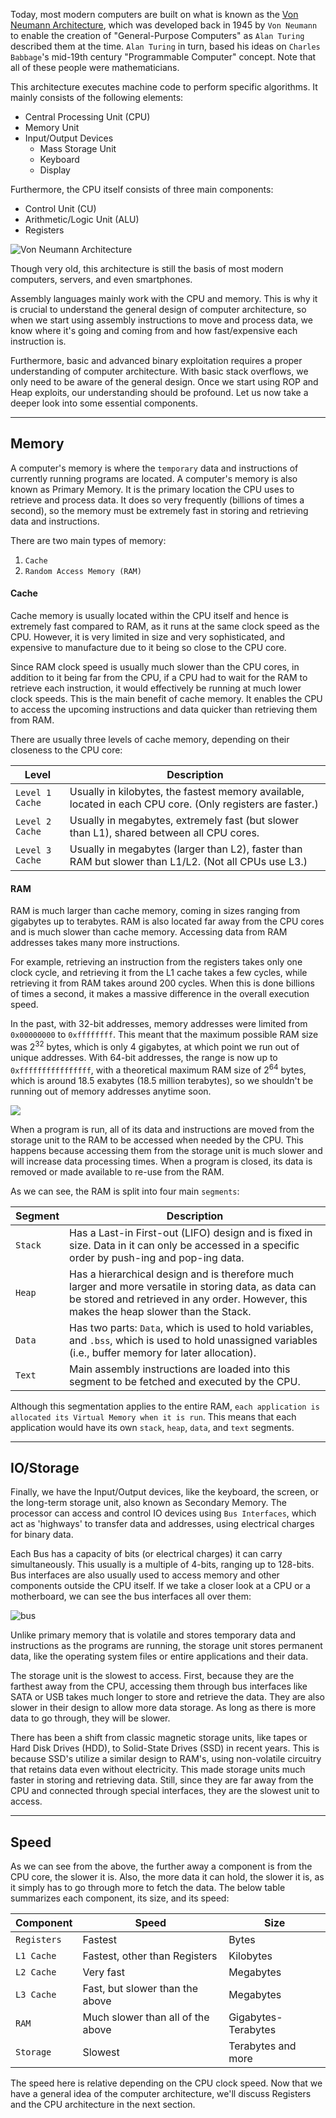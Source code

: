 Today, most modern computers are built on what is known as the [Von Neumann Architecture](https://en.wikipedia.org/wiki/Von_Neumann_architecture), which was developed back in 1945 by `Von Neumann` to enable the creation of "General-Purpose Computers" as `Alan Turing` described them at the time. `Alan Turing` in turn, based his ideas on `Charles Babbage`'s mid-19th century "Programmable Computer" concept. Note that all of these people were mathematicians.

This architecture executes machine code to perform specific algorithms. It mainly consists of the following elements:

- Central Processing Unit (CPU)
- Memory Unit
- Input/Output Devices
    - Mass Storage Unit
    - Keyboard
    - Display

Furthermore, the CPU itself consists of three main components:

- Control Unit (CU)
- Arithmetic/Logic Unit (ALU)
- Registers

![Von Neumann Architecture](https://academy.hackthebox.com/storage/modules/85/von_neumann_arch.jpg)

Though very old, this architecture is still the basis of most modern computers, servers, and even smartphones.

Assembly languages mainly work with the CPU and memory. This is why it is crucial to understand the general design of computer architecture, so when we start using assembly instructions to move and process data, we know where it's going and coming from and how fast/expensive each instruction is.

Furthermore, basic and advanced binary exploitation requires a proper understanding of computer architecture. With basic stack overflows, we only need to be aware of the general design. Once we start using ROP and Heap exploits, our understanding should be profound. Let us now take a deeper look into some essential components.

---

## Memory

A computer's memory is where the `temporary` data and instructions of currently running programs are located. A computer's memory is also known as Primary Memory. It is the primary location the CPU uses to retrieve and process data. It does so very frequently (billions of times a second), so the memory must be extremely fast in storing and retrieving data and instructions.

There are two main types of memory:

1. `Cache`
2. `Random Access Memory (RAM)`

#### Cache

Cache memory is usually located within the CPU itself and hence is extremely fast compared to RAM, as it runs at the same clock speed as the CPU. However, it is very limited in size and very sophisticated, and expensive to manufacture due to it being so close to the CPU core.

Since RAM clock speed is usually much slower than the CPU cores, in addition to it being far from the CPU, if a CPU had to wait for the RAM to retrieve each instruction, it would effectively be running at much lower clock speeds. This is the main benefit of cache memory. It enables the CPU to access the upcoming instructions and data quicker than retrieving them from RAM.

There are usually three levels of cache memory, depending on their closeness to the CPU core:

| **Level** | **Description** |
| --- | --- |
| `Level 1 Cache` | Usually in kilobytes, the fastest memory available, located in each CPU core. (Only registers are faster.) |
| `Level 2 Cache` | Usually in megabytes, extremely fast (but slower than L1), shared between all CPU cores. |
| `Level 3 Cache` | Usually in megabytes (larger than L2), faster than RAM but slower than L1/L2. (Not all CPUs use L3.) |

#### RAM

RAM is much larger than cache memory, coming in sizes ranging from gigabytes up to terabytes. RAM is also located far away from the CPU cores and is much slower than cache memory. Accessing data from RAM addresses takes many more instructions.

For example, retrieving an instruction from the registers takes only one clock cycle, and retrieving it from the L1 cache takes a few cycles, while retrieving it from RAM takes around 200 cycles. When this is done billions of times a second, it makes a massive difference in the overall execution speed.

In the past, with 32-bit addresses, memory addresses were limited from `0x00000000` to `0xffffffff`. This meant that the maximum possible RAM size was 2<sup>32</sup> bytes, which is only 4 gigabytes, at which point we run out of unique addresses. With 64-bit addresses, the range is now up to `0xffffffffffffffff`, with a theoretical maximum RAM size of 2<sup>64</sup> bytes, which is around 18.5 exabytes (18.5 million terabytes), so we shouldn't be running out of memory addresses anytime soon.

![](/storage/modules/85/memory_structure.jpg)

When a program is run, all of its data and instructions are moved from the storage unit to the RAM to be accessed when needed by the CPU. This happens because accessing them from the storage unit is much slower and will increase data processing times. When a program is closed, its data is removed or made available to re-use from the RAM.

As we can see, the RAM is split into four main `segments`:

| Segment | Description |
| --- | --- |
| `Stack` | Has a Last-in First-out (LIFO) design and is fixed in size. Data in it can only be accessed in a specific order by push-ing and pop-ing data. |
| `Heap` | Has a hierarchical design and is therefore much larger and more versatile in storing data, as data can be stored and retrieved in any order. However, this makes the heap slower than the Stack. |
| `Data` | Has two parts: `Data`, which is used to hold variables, and `.bss`, which is used to hold unassigned variables (i.e., buffer memory for later allocation). |
| `Text` | Main assembly instructions are loaded into this segment to be fetched and executed by the CPU. |

Although this segmentation applies to the entire RAM, `each application is allocated its Virtual Memory when it is run`. This means that each application would have its own `stack`, `heap`, `data`, and `text` segments.

---

## IO/Storage

Finally, we have the Input/Output devices, like the keyboard, the screen, or the long-term storage unit, also known as Secondary Memory. The processor can access and control IO devices using `Bus Interfaces`, which act as 'highways' to transfer data and addresses, using electrical charges for binary data.

Each Bus has a capacity of bits (or electrical charges) it can carry simultaneously. This usually is a multiple of 4-bits, ranging up to 128-bits. Bus interfaces are also usually used to access memory and other components outside the CPU itself. If we take a closer look at a CPU or a motherboard, we can see the bus interfaces all over them:

![bus](https://academy.hackthebox.com/storage/modules/85/cpu_bus.jpg)

Unlike primary memory that is volatile and stores temporary data and instructions as the programs are running, the storage unit stores permanent data, like the operating system files or entire applications and their data.

The storage unit is the slowest to access. First, because they are the farthest away from the CPU, accessing them through bus interfaces like SATA or USB takes much longer to store and retrieve the data. They are also slower in their design to allow more data storage. Αs long as there is more data to go through, they will be slower.

There has been a shift from classic magnetic storage units, like tapes or Hard Disk Drives (HDD), to Solid-State Drives (SSD) in recent years. This is because SSD's utilize a similar design to RAM's, using non-volatile circuitry that retains data even without electricity. This made storage units much faster in storing and retrieving data. Still, since they are far away from the CPU and connected through special interfaces, they are the slowest unit to access.

---

## Speed

As we can see from the above, the further away a component is from the CPU core, the slower it is. Also, the more data it can hold, the slower it is, as it simply has to go through more to fetch the data. The below table summarizes each component, its size, and its speed:

| Component | Speed | Size |
| --- | --- | --- |
| `Registers` | Fastest | Bytes |
| `L1 Cache` | Fastest, other than Registers | Kilobytes |
| `L2 Cache` | Very fast | Megabytes |
| `L3 Cache` | Fast, but slower than the above | Megabytes |
| `RAM` | Much slower than all of the above | Gigabytes-Terabytes |
| `Storage` | Slowest | Terabytes and more |

The speed here is relative depending on the CPU clock speed. Now that we have a general idea of the computer architecture, we'll discuss Registers and the CPU architecture in the next section.